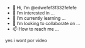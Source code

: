 - 👋 Hi, I’m @edwefef3f332fefefe
- 👀 I’m interested in ...
- 🌱 I’m currently learning ...
- 💞️ I’m looking to collaborate on ...
- 📫 How to reach me ...

<!---
edwefef3f332fefefe/edwefef3f332fefefe is a ✨ special ✨ repository because its `README.md` (this file) appears on your GitHub profile.
You can click the Preview link to take a look at your changes.
--->yes i wont por video
